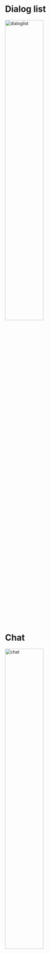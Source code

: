 
# Dialog list
<img src="https://sun9-27.userapi.com/c205516/v205516693/7dd98/q4_yWTan8vc.jpg" height="50%" width="50%" alt="dialoglist">

# Chat 
<img src="https://sun9-60.userapi.com/c857120/v857120693/f2b44/OpD8G4yTrcs.jpg" height="50%" width="50%" alt="chat">

